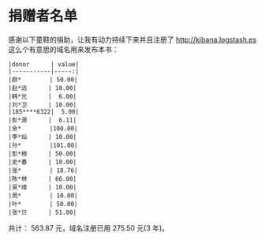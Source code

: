 捐赠者名单
===============

感谢以下童鞋的捐助，让我有动力持续下来并且注册了 <http://kibana.logstash.es> 这么个有意思的域名用来发布本书：

    |donor      | value|
    |-----------|-----:|
    |颜*        | 50.00|
    |赵*远      | 10.00|
    |韩*光      |  6.00|
    |刘*卫      | 10.00|
    |185****6322|  5.00|
    |彭*源      |  6.11|
    |余*        |100.00|
    |李*灿      | 10.00|
    |孙*        |101.00|
    |彭*根      | 50.00|
    |史*春      | 10.00|
    |张*        | 18.76|
    |陈*林      | 66.00|
    |吴*维      | 10.00|
    |周*        | 10.00|
    |叶*        | 50.00|
    |张*贝      | 51.00|

共计： 563.87 元，域名注册已用 275.50 元(3 年)。
